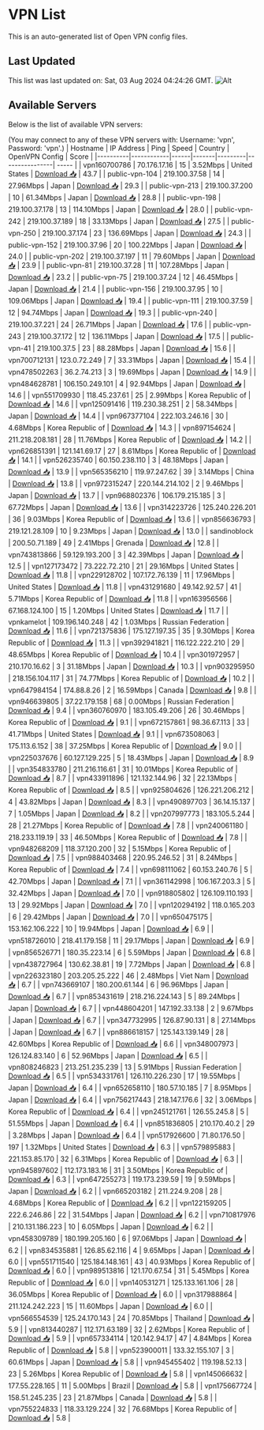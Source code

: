# VPN List

This is an auto-generated list of Open VPN config files.

## Last Updated

This list was last updated on: Sat, 03 Aug 2024 04:24:26 GMT.
![Alt](https://repobeats.axiom.co/api/embed/186b98318ef1479477931607c1ad7d823f12451f.svg "Repobeats analytics image")

## Available Servers

Below is the list of available VPN servers:

(You may connect to any of these VPN servers with: Username: 'vpn', Password: 'vpn'.)
| Hostname | IP Address | Ping | Speed | Country | OpenVPN Config | Score |
|----------|------------|------|-------|---------|----------------| ----- |
| vpn160700786 | 70.176.17.16 | 15 | 3.52Mbps | United States | [Download 📥](./configs/server_0_US.ovpn) | 43.7 |
| public-vpn-104 | 219.100.37.58 | 14 | 27.96Mbps | Japan | [Download 📥](./configs/server_1_JP.ovpn) | 29.3 |
| public-vpn-213 | 219.100.37.200 | 10 | 61.34Mbps | Japan | [Download 📥](./configs/server_2_JP.ovpn) | 28.8 |
| public-vpn-198 | 219.100.37.178 | 13 | 114.10Mbps | Japan | [Download 📥](./configs/server_3_JP.ovpn) | 28.0 |
| public-vpn-242 | 219.100.37.189 | 18 | 33.13Mbps | Japan | [Download 📥](./configs/server_4_JP.ovpn) | 27.5 |
| public-vpn-250 | 219.100.37.174 | 23 | 136.69Mbps | Japan | [Download 📥](./configs/server_5_JP.ovpn) | 24.3 |
| public-vpn-152 | 219.100.37.96 | 20 | 100.22Mbps | Japan | [Download 📥](./configs/server_6_JP.ovpn) | 24.0 |
| public-vpn-202 | 219.100.37.197 | 11 | 79.60Mbps | Japan | [Download 📥](./configs/server_7_JP.ovpn) | 23.9 |
| public-vpn-81 | 219.100.37.28 | 11 | 107.28Mbps | Japan | [Download 📥](./configs/server_8_JP.ovpn) | 23.2 |
| public-vpn-75 | 219.100.37.24 | 12 | 46.45Mbps | Japan | [Download 📥](./configs/server_9_JP.ovpn) | 21.4 |
| public-vpn-156 | 219.100.37.95 | 10 | 109.06Mbps | Japan | [Download 📥](./configs/server_10_JP.ovpn) | 19.4 |
| public-vpn-111 | 219.100.37.59 | 12 | 94.74Mbps | Japan | [Download 📥](./configs/server_11_JP.ovpn) | 19.3 |
| public-vpn-240 | 219.100.37.221 | 24 | 26.71Mbps | Japan | [Download 📥](./configs/server_12_JP.ovpn) | 17.6 |
| public-vpn-243 | 219.100.37.172 | 12 | 136.11Mbps | Japan | [Download 📥](./configs/server_13_JP.ovpn) | 17.5 |
| public-vpn-41 | 219.100.37.5 | 23 | 88.28Mbps | Japan | [Download 📥](./configs/server_14_JP.ovpn) | 15.6 |
| vpn700712131 | 123.0.72.249 | 7 | 33.31Mbps | Japan | [Download 📥](./configs/server_15_JP.ovpn) | 15.4 |
| vpn478502263 | 36.2.74.213 | 3 | 19.69Mbps | Japan | [Download 📥](./configs/server_16_JP.ovpn) | 14.9 |
| vpn484628781 | 106.150.249.101 | 4 | 92.94Mbps | Japan | [Download 📥](./configs/server_17_JP.ovpn) | 14.6 |
| vpn551709930 | 118.45.237.61 | 25 | 2.99Mbps | Korea Republic of | [Download 📥](./configs/server_18_KR.ovpn) | 14.6 |
| vpn125091416 | 119.230.38.251 | 2 | 58.34Mbps | Japan | [Download 📥](./configs/server_19_JP.ovpn) | 14.4 |
| vpn967377104 | 222.103.246.16 | 30 | 4.68Mbps | Korea Republic of | [Download 📥](./configs/server_20_KR.ovpn) | 14.3 |
| vpn897154624 | 211.218.208.181 | 28 | 11.76Mbps | Korea Republic of | [Download 📥](./configs/server_21_KR.ovpn) | 14.2 |
| vpn626851391 | 121.141.69.17 | 27 | 8.61Mbps | Korea Republic of | [Download 📥](./configs/server_22_KR.ovpn) | 14.1 |
| vpn526235740 | 60.150.238.110 | 3 | 48.18Mbps | Japan | [Download 📥](./configs/server_23_JP.ovpn) | 13.9 |
| vpn565356210 | 119.97.247.62 | 39 | 3.14Mbps | China | [Download 📥](./configs/server_24_CN.ovpn) | 13.8 |
| vpn972315247 | 220.144.214.102 | 2 | 9.46Mbps | Japan | [Download 📥](./configs/server_25_JP.ovpn) | 13.7 |
| vpn968802376 | 106.179.215.185 | 3 | 67.72Mbps | Japan | [Download 📥](./configs/server_26_JP.ovpn) | 13.6 |
| vpn314223726 | 125.240.226.201 | 36 | 9.03Mbps | Korea Republic of | [Download 📥](./configs/server_27_KR.ovpn) | 13.6 |
| vpn856636793 | 219.121.28.109 | 10 | 9.23Mbps | Japan | [Download 📥](./configs/server_28_JP.ovpn) | 13.0 |
| sandinoblock | 200.50.71.189 | 49 | 2.41Mbps | Grenada | [Download 📥](./configs/server_29_GD.ovpn) | 12.8 |
| vpn743813866 | 59.129.193.200 | 3 | 42.39Mbps | Japan | [Download 📥](./configs/server_30_JP.ovpn) | 12.5 |
| vpn127173472 | 73.222.72.210 | 21 | 29.16Mbps | United States | [Download 📥](./configs/server_31_US.ovpn) | 11.8 |
| vpn229128702 | 107.172.76.139 | 11 | 17.96Mbps | United States | [Download 📥](./configs/server_32_US.ovpn) | 11.8 |
| vpn431291680 | 49.142.92.57 | 41 | 5.71Mbps | Korea Republic of | [Download 📥](./configs/server_33_KR.ovpn) | 11.8 |
| vpn163956566 | 67.168.124.100 | 15 | 1.20Mbps | United States | [Download 📥](./configs/server_34_US.ovpn) | 11.7 |
| vpnkamelot | 109.196.140.248 | 42 | 1.03Mbps | Russian Federation | [Download 📥](./configs/server_35_RU.ovpn) | 11.6 |
| vpn721375836 | 175.127.197.35 | 35 | 9.30Mbps | Korea Republic of | [Download 📥](./configs/server_36_KR.ovpn) | 11.3 |
| vpn392941821 | 116.122.222.210 | 29 | 48.65Mbps | Korea Republic of | [Download 📥](./configs/server_37_KR.ovpn) | 10.4 |
| vpn301972957 | 210.170.16.62 | 3 | 31.18Mbps | Japan | [Download 📥](./configs/server_38_JP.ovpn) | 10.3 |
| vpn903295950 | 218.156.104.117 | 31 | 74.77Mbps | Korea Republic of | [Download 📥](./configs/server_39_KR.ovpn) | 10.2 |
| vpn647984154 | 174.88.8.26 | 2 | 16.59Mbps | Canada | [Download 📥](./configs/server_40_CA.ovpn) | 9.8 |
| vpn946639805 | 37.22.179.158 | 68 | 0.00Mbps | Russian Federation | [Download 📥](./configs/server_41_RU.ovpn) | 9.4 |
| vpn360760970 | 183.105.49.206 | 26 | 30.46Mbps | Korea Republic of | [Download 📥](./configs/server_42_KR.ovpn) | 9.1 |
| vpn672157861 | 98.36.67.113 | 33 | 41.71Mbps | United States | [Download 📥](./configs/server_43_US.ovpn) | 9.1 |
| vpn673508063 | 175.113.6.152 | 38 | 37.25Mbps | Korea Republic of | [Download 📥](./configs/server_44_KR.ovpn) | 9.0 |
| vpn225037676 | 60.127.129.225 | 5 | 18.43Mbps | Japan | [Download 📥](./configs/server_45_JP.ovpn) | 8.9 |
| vpn354833780 | 211.216.116.61 | 31 | 10.01Mbps | Korea Republic of | [Download 📥](./configs/server_46_KR.ovpn) | 8.7 |
| vpn433911896 | 121.132.144.96 | 32 | 22.13Mbps | Korea Republic of | [Download 📥](./configs/server_47_KR.ovpn) | 8.5 |
| vpn925804626 | 126.221.206.212 | 4 | 43.82Mbps | Japan | [Download 📥](./configs/server_48_JP.ovpn) | 8.3 |
| vpn490897703 | 36.14.15.137 | 7 | 1.05Mbps | Japan | [Download 📥](./configs/server_49_JP.ovpn) | 8.2 |
| vpn207997773 | 183.105.5.244 | 28 | 21.27Mbps | Korea Republic of | [Download 📥](./configs/server_50_KR.ovpn) | 7.8 |
| vpn240061180 | 218.233.119.19 | 33 | 46.50Mbps | Korea Republic of | [Download 📥](./configs/server_51_KR.ovpn) | 7.8 |
| vpn948268209 | 118.37.120.200 | 32 | 5.15Mbps | Korea Republic of | [Download 📥](./configs/server_52_KR.ovpn) | 7.5 |
| vpn988403468 | 220.95.246.52 | 31 | 8.24Mbps | Korea Republic of | [Download 📥](./configs/server_53_KR.ovpn) | 7.4 |
| vpn698111062 | 60.153.240.76 | 5 | 42.70Mbps | Japan | [Download 📥](./configs/server_54_JP.ovpn) | 7.1 |
| vpn361142998 | 106.167.203.3 | 5 | 32.42Mbps | Japan | [Download 📥](./configs/server_55_JP.ovpn) | 7.0 |
| vpn918805802 | 126.109.110.193 | 13 | 29.92Mbps | Japan | [Download 📥](./configs/server_56_JP.ovpn) | 7.0 |
| vpn120294192 | 118.0.165.203 | 6 | 29.42Mbps | Japan | [Download 📥](./configs/server_57_JP.ovpn) | 7.0 |
| vpn650475175 | 153.162.106.222 | 10 | 19.94Mbps | Japan | [Download 📥](./configs/server_58_JP.ovpn) | 6.9 |
| vpn518726010 | 218.41.179.158 | 11 | 29.17Mbps | Japan | [Download 📥](./configs/server_59_JP.ovpn) | 6.9 |
| vpn856526771 | 180.35.223.14 | 6 | 5.59Mbps | Japan | [Download 📥](./configs/server_60_JP.ovpn) | 6.8 |
| vpn438727964 | 130.62.38.81 | 19 | 7.72Mbps | Japan | [Download 📥](./configs/server_61_JP.ovpn) | 6.8 |
| vpn226323180 | 203.205.25.222 | 46 | 2.48Mbps | Viet Nam | [Download 📥](./configs/server_62_VN.ovpn) | 6.7 |
| vpn743669107 | 180.200.61.144 | 6 | 96.96Mbps | Japan | [Download 📥](./configs/server_63_JP.ovpn) | 6.7 |
| vpn853431619 | 218.216.224.143 | 5 | 89.24Mbps | Japan | [Download 📥](./configs/server_64_JP.ovpn) | 6.7 |
| vpn448604201 | 147.192.33.138 | 2 | 9.67Mbps | Japan | [Download 📥](./configs/server_65_JP.ovpn) | 6.7 |
| vpn347732995 | 126.87.90.131 | 8 | 27.14Mbps | Japan | [Download 📥](./configs/server_66_JP.ovpn) | 6.7 |
| vpn886618157 | 125.143.139.149 | 28 | 42.60Mbps | Korea Republic of | [Download 📥](./configs/server_67_KR.ovpn) | 6.6 |
| vpn348007973 | 126.124.83.140 | 6 | 52.96Mbps | Japan | [Download 📥](./configs/server_68_JP.ovpn) | 6.5 |
| vpn808246823 | 213.251.235.239 | 13 | 5.91Mbps | Russian Federation | [Download 📥](./configs/server_69_RU.ovpn) | 6.5 |
| vpn534331761 | 126.110.226.230 | 17 | 19.55Mbps | Japan | [Download 📥](./configs/server_70_JP.ovpn) | 6.4 |
| vpn652658110 | 180.57.10.185 | 7 | 8.95Mbps | Japan | [Download 📥](./configs/server_71_JP.ovpn) | 6.4 |
| vpn756217443 | 218.147.176.6 | 32 | 3.06Mbps | Korea Republic of | [Download 📥](./configs/server_72_KR.ovpn) | 6.4 |
| vpn245121761 | 126.55.245.8 | 5 | 51.55Mbps | Japan | [Download 📥](./configs/server_73_JP.ovpn) | 6.4 |
| vpn851836805 | 210.170.40.2 | 29 | 3.28Mbps | Japan | [Download 📥](./configs/server_74_JP.ovpn) | 6.4 |
| vpn517926600 | 71.80.176.50 | 197 | 1.32Mbps | United States | [Download 📥](./configs/server_75_US.ovpn) | 6.3 |
| vpn579895883 | 221.153.85.170 | 32 | 6.31Mbps | Korea Republic of | [Download 📥](./configs/server_76_KR.ovpn) | 6.3 |
| vpn945897602 | 112.173.183.16 | 31 | 3.50Mbps | Korea Republic of | [Download 📥](./configs/server_77_KR.ovpn) | 6.3 |
| vpn647255273 | 119.173.239.59 | 19 | 9.59Mbps | Japan | [Download 📥](./configs/server_78_JP.ovpn) | 6.2 |
| vpn665203182 | 211.224.9.208 | 28 | 4.68Mbps | Korea Republic of | [Download 📥](./configs/server_79_KR.ovpn) | 6.2 |
| vpn122159205 | 222.6.246.86 | 22 | 31.54Mbps | Japan | [Download 📥](./configs/server_80_JP.ovpn) | 6.2 |
| vpn710817976 | 210.131.186.223 | 10 | 6.05Mbps | Japan | [Download 📥](./configs/server_81_JP.ovpn) | 6.2 |
| vpn458309789 | 180.199.205.160 | 6 | 97.06Mbps | Japan | [Download 📥](./configs/server_82_JP.ovpn) | 6.2 |
| vpn834535881 | 126.85.62.116 | 4 | 9.65Mbps | Japan | [Download 📥](./configs/server_83_JP.ovpn) | 6.0 |
| vpn551711540 | 125.184.148.161 | 43 | 40.93Mbps | Korea Republic of | [Download 📥](./configs/server_84_KR.ovpn) | 6.0 |
| vpn989513816 | 121.170.67.54 | 31 | 5.45Mbps | Korea Republic of | [Download 📥](./configs/server_85_KR.ovpn) | 6.0 |
| vpn140531271 | 125.133.161.106 | 28 | 36.05Mbps | Korea Republic of | [Download 📥](./configs/server_86_KR.ovpn) | 6.0 |
| vpn317988864 | 211.124.242.223 | 15 | 11.60Mbps | Japan | [Download 📥](./configs/server_87_JP.ovpn) | 6.0 |
| vpn566554539 | 125.24.170.143 | 24 | 70.85Mbps | Thailand | [Download 📥](./configs/server_88_TH.ovpn) | 5.9 |
| vpn813440287 | 112.171.63.189 | 32 | 2.62Mbps | Korea Republic of | [Download 📥](./configs/server_89_KR.ovpn) | 5.9 |
| vpn657334114 | 120.142.94.17 | 47 | 4.84Mbps | Korea Republic of | [Download 📥](./configs/server_90_KR.ovpn) | 5.8 |
| vpn523900011 | 133.32.155.107 | 3 | 60.61Mbps | Japan | [Download 📥](./configs/server_91_JP.ovpn) | 5.8 |
| vpn945455402 | 119.198.52.13 | 23 | 5.26Mbps | Korea Republic of | [Download 📥](./configs/server_92_KR.ovpn) | 5.8 |
| vpn145066632 | 177.55.228.165 | 11 | 5.00Mbps | Brazil | [Download 📥](./configs/server_93_BR.ovpn) | 5.8 |
| vpn175667724 | 158.51.245.235 | 23 | 21.87Mbps | Canada | [Download 📥](./configs/server_94_CA.ovpn) | 5.8 |
| vpn755224833 | 118.33.129.224 | 32 | 76.68Mbps | Korea Republic of | [Download 📥](./configs/server_95_KR.ovpn) | 5.8 |
